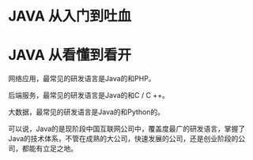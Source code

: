 # JAVA 从入门到吐血
# JAVA 从看懂到看开


网络应用，最常见的研发语言是Java的和PHP。

后端服务，最常见的研发语言是Java的和C / C ++。

大数据，最常见的研发语言是Java的和Python的。

可以说，Java的是现阶段中国互联网公司中，覆盖度最广的研发语言，掌握了Java的技术体系，不管在成熟的大公司，快速发展的公司，还是创业阶段的公司，都能有立足之地。
